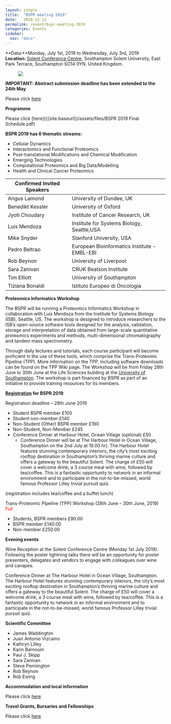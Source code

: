 ```yaml
---
layout: single
title:  "BSPR meeting 2019"
date:   2018-12-11
permalink: /event/bspr-meeting-2019
categories: Events
sidebar:
  nav: "docs"
---
```



**Data:**Monday, July 1st, 2019 to Wednesday, July 3rd, 2019<br>
**Location:** [Solent Conference Centre](https://www.solent.ac.uk/conference-centre), Southampton Solent University, East Park Terrace, Southampton SO14 0YN. United Kingdom.



<figure>
    <img src="{{ site.baseurl }}/assets/images/BSPR_banner_2019.PNG">
</figure>


**IMPORTANT: Abstract submission deadline has been extended to the 24th May**

Please click [here](https://docs.google.com/forms/d/e/1FAIpQLSeT53R-qykMTCna59dpISxURCurJt98CxrcJVRqJC6OxAhh_A/viewform)

**Programme**

Please click [here]({{site.baseurl}}/assets/files/BSPR 2019 Final Schedule.pdf)

**BSPR 2019 has 6 thematic streams:**

- Cellular Dynamics
- Interactomics and Functional Proteomics
- Post-translational Modifications and Chemical Modification
- Emerging Technologies
- Computational Proteomics and Big Data/Modelling
- Health and Clinical Cancer Proteomics



| Confirmed Invited Speakers  |                               |
|-------------------|-------------------------------|
| Angus Lamond       | University of Dundee, UK     |
| Benedikt Kessler  |University of Oxford|
| Jyoti Choudary    | Institute of Cancer Research, UK |
| Luis Mendoza        | Institute for Systems Biology, Seattle,USA |
| Mike Snyder       | Stanford University, USA   |
| Pedro Beltrao    | European Bioinformatics Institute - EMBL-EBI       |
| Rob Beynon        | University of Liverpool  |
| Sara Zanivan    | CRUK Beatson Institute      |
| Tim Elliott   | University of Southampton  |
| Tiziana Bonaldi | Istituto Europeo di Oncologia|



**Proteomics Informatics Workshop**

The BSPR will be running a Proteomics Informatics Workshop in collaboration with Luis Mendoza from the Institute for Systems Biology (ISB), Seattle, US. The workshop is designed to introduce researchers to the ISB’s open-source software tools designed for the analysis, validation, storage and interpretation of data obtained from large-scale quantitative proteomics experiments and methods, multi-dimensional chromatography and tandem mass spectrometry.

Through daily lectures and tutorials, each course participant will  become proficient in the use of these tools, which comprise the Trans-Proteomic Pipeline (TPP). More information on the TPP, including software downloads can be found on the TPP Wiki page.
The Workshop will be from Friday 28th June to 30th June at the Life Sciences building at the [University of Southampton](https://www.southampton.ac.uk/). The workshop is part financed by BSPR as part of an initiative to provide training resources for its members.

**[Registration](http://go.soton.ac.uk/akt) for BSPR 2019**

Registration deadline – 28th June 2019

- Student BSPR member £100
- Student non-member £140
- Non-Student (Other) BSPR member £190
- Non-Student, Non-Member £245
- Conference Dinner at Harbour Hotel, Ocean Village (optional) £50
   - Conference Dinner will be at The Harbour Hotel in Ocean Village, Southampton  on the 2nd July at 19.00 hr). The Harbour Hotel features stunning contemporary interiors, the city’s most exciting rooftop destination in Southampton’s thriving marine culture and offers a gateway to the beautiful Solent. The charge of £50 will cover a welcome drink, a 3 course meal with wine, followed by tea/coffee. This is a fantastic opportunity to network in an informal environment and to participate in the not-to-be-missed, world famous Professor Lilley trivial pursuit quiz.


(registration includes tea/coffee and a buffet lunch)


Trans-Proteomic Pipeline (TPP) Workshop (28th June – 30th June, 2019)  <span style="color:red">Full</span>

- Students, BSPR members £90.00
- BSPR member  £140.00
- Non-member £250.00


**Evening events**

Wine Reception at the Solent Conference Centre (Monday 1st July 2019).
Following the poster lightning talks there will be an opportunity for poster presenters, delegates and vendors to engage with colleagues over wine and canapes.

Conference Dinner at The Harbour Hotel in Ocean Village, Southampton. The Harbour Hotel features stunning contemporary interiors, the city’s most exciting rooftop destination in Southampton’s thriving marine culture and offers a gateway to the beautiful Solent. The charge of £50 will cover a welcome drink, a 3 course meal with wine, followed by tea/coffee. This is a fantastic opportunity to network in an informal environment and to participate in the not-to-be-missed, world famous Professor Lilley trivial pursuit quiz.


**Scientific Committee**


- James Waddington
- Juan Antonio Vizcaino
- Kathryn Lilley
- Karin Barnouin
- Paul J. Skipp
- Sara Zanivan
- Steve Pennington
- Rob Beynon
- Rob Ewing


**Accommodation and local information**

Please click [here]({{site.baseurl}}/bspr-2019/accommdation/)

**Travel Grants, Bursaries and Fellowships**

Please click [here]({{site.baseurl}}/bursaries-and-fellowships/)


